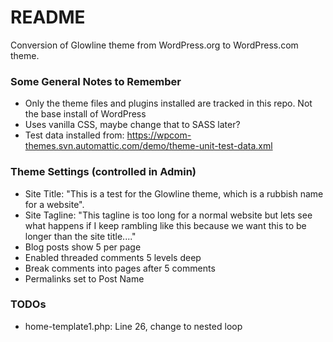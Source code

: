 # README #

Conversion of Glowline theme from WordPress.org to WordPress.com theme.

### Some General Notes to Remember ###

* Only the theme files and plugins installed are tracked in this repo. Not the base install of WordPress
* Uses vanilla CSS, maybe change that to SASS later?
* Test data installed from: https://wpcom-themes.svn.automattic.com/demo/theme-unit-test-data.xml

### Theme Settings (controlled in Admin) ###

* Site Title: "This is a test for the Glowline theme, which is a rubbish name for a website".
* Site Tagline: "This tagline is too long for a normal website but lets see what happens if I keep rambling like this because we want this to be longer than the site title...."
* Blog posts show 5 per page
* Enabled threaded comments 5 levels deep
* Break comments into pages after 5 comments
* Permalinks set to Post Name

### TODOs ###

* home-template1.php: Line 26, change to nested loop